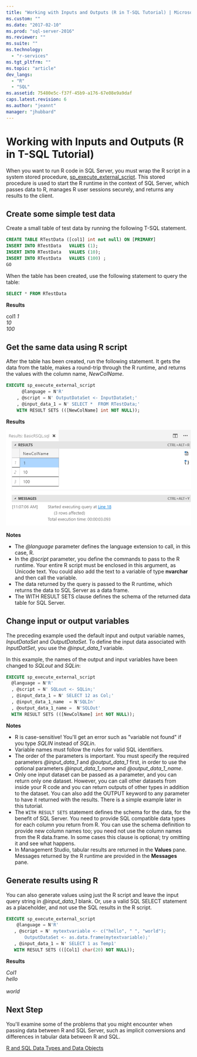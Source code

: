 ```yaml
---
title: "Working with Inputs and Outputs (R in T-SQL Tutorial) | Microsoft Docs"
ms.custom: ""
ms.date: "2017-02-10"
ms.prod: "sql-server-2016"
ms.reviewer: ""
ms.suite: ""
ms.technology: 
  - "r-services"
ms.tgt_pltfrm: ""
ms.topic: "article"
dev_langs: 
  - "R"
  - "SQL"
ms.assetid: 75480e5c-f37f-45b9-a176-67e08e9a9daf
caps.latest.revision: 6
ms.author: "jeannt"
manager: "jhubbard"
---
```

# Working with Inputs and Outputs (R in T-SQL Tutorial)
When you want to run R code in  SQL Server, you must wrap the R script in a system stored procedure, [sp_execute_external_script](https://msdn.microsoft.com/library/mt604368.aspx). This stored procedure is used to start the R runtime in the context of SQL Server, which passes data to R, manages R user sessions securely, and returns any results to the client. 


## <a name="bkmk_SSMSBasics"></a>Create some simple test data 
  
Create a small table of test data by running the following T-SQL statement.     
   
```sql    
CREATE TABLE RTestData ([col1] int not null) ON [PRIMARY]    
INSERT INTO RTestData   VALUES (1);    
INSERT INTO RTestData   VALUES (10);    
INSERT INTO RTestData   VALUES (100) ;    
GO
```    

When the table has been created, use the following statement to query the table:
  
```sql  
SELECT * FROM RTestData  
```  

**Results**  
  
col1
*1*   
*10*   
*100*   
  
    
## Get the same data using R script    
  
After the table has been created, run the following statement. It gets the data from the table, makes a round-trip through the R runtime, and returns the values with the column name, *NewColName*.   
  
```sql    
EXECUTE sp_execute_external_script    
      @language = N'R'    
    , @script = N' OutputDataSet <- InputDataSet;'    
    , @input_data_1 = N' SELECT *  FROM RTestData;'    
    WITH RESULT SETS (([NewColName] int NOT NULL));
```    
**Results**

![rsql_basictut_getsamedataR](../../../advanced-analytics/r-services/tutorials/media/rsql-basictut-getsamedatar.PNG)

**Notes**    


+ The *@language* parameter defines the language extension to call, in this case, R.    
+ In the *@script* parameter, you define the commands to pass to the R runtime. Your entire R script must be enclosed in this argument, as Unicode text. You could also add the text to a variable of type **nvarchar** and then call the variable. 
+ The data returned by the query is passed to the R runtime, which returns the data to SQL Server as a data frame.
+ The WITH RESULT SETS clause defines the schema of the returned data table for SQL Server. 
   
## Change input or output variables

The preceding example used the default input and output variable names, _InputDataSet_ and _OutputDataSet_. To define the input data associated with  _InputDatSet_, you use the *@input_data_1*  variable.

In this example, the names of the output and input variables have been changed to *SQLout* and *SQLin*: 

```sql    
EXECUTE sp_execute_external_script    
  @language = N'R'      
  , @script = N' SQLout <- SQLin;'    
  , @input_data_1 = N' SELECT 12 as Col;'    
  , @input_data_1_name  = N'SQLIn'    
  , @output_data_1_name =  N'SQLOut'    
  WITH RESULT SETS (([NewColName] int NOT NULL));    
```

**Notes**    
- R is case-sensitive! You'll get an error such as "variable not found" if you type *SQLIN* instead of *SQLin*.  
- Variable names must follow the rules for valid SQL identifiers. 
- The order of the parameters is important. You must specify the required parameters *@input_data_1* and *@output_data_1* first, in order to use the optional parameters *@input_data_1_name* and *@output_data_1_name*.     
- Only one input dataset can be passed as a parameter, and you can return only one dataset. However, you can call other datasets from inside your R code and you can return outputs of other types in addition to the dataset. You can also add the OUTPUT keyword to any parameter to have it returned with the results. There is a simple example later in this tutorial.      
- The `WITH RESULT SETS` statement defines the schema for the data, for the benefit of SQL Server. You need to provide SQL compatible data types for each column you return from R. You can use the schema definition to provide new column names too; you need not use the column names from the R data.frame. In some cases this clause is optional; try omitting it and see what happens.    
- In Management Studio, tabular results are returned in the **Values** pane. Messages returned by the R runtime are provided in the **Messages** pane.     
  
## Generate results using R    
    
You can also generate values using just the R script and leave the input query string in _@input_data_1_ blank. Or, use a valid SQL SELECT statement as a placeholder, and not use the SQL results in the R script.   
    
```sql    
EXECUTE sp_execute_external_script    
    @language = N'R'    
   , @script = N' mytextvariable <- c("hello", " ", "world");  
       OutputDataSet <- as.data.frame(mytextvariable);'    
   , @input_data_1 = N' SELECT 1 as Temp1'    
   WITH RESULT SETS (([Col1] char(20) NOT NULL));    
```    
    
**Results**    
   
*Col1*     
*hello*    
<code>   </code>         
*world*    
    

## Next Step

You'll examine some of the problems that you might encounter when passing data between R and SQL Server, such as implicit conversions and differences in tabular data between R and SQL. 

[R and SQL Data Types and Data Objects](../../../advanced-analytics/r-services/tutorials/r-and-sql-data-types-and-data-objects-r-in-t-sql-tutorial.md)
